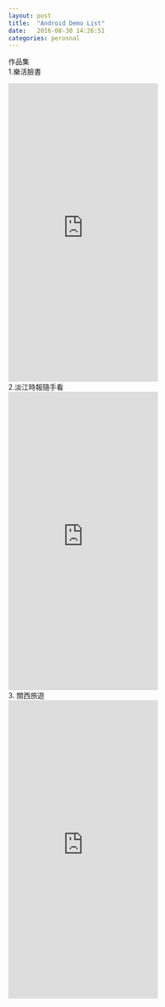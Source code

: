 ```yaml
---
layout: post
title:  "Android Demo List"
date:   2016-08-30 14:26:51
categories: perosnal
---
```


作品集
<br>
1.樂活臉書
<br>
<iframe src="https://appetize.io/embed/2dy90t8mk52phu9jfhyn3te970?device=nexus5&scale=75&autoplay=false&orientation=portrait&deviceColor=black" width="300px" height="597px" frameborder="0" scrolling="no"></iframe>
<br>
2.淡江時報隨手看
<br>
<iframe src="https://appetize.io/embed/6fqa0e0398q3vxuexxg99y6x18?device=nexus5&scale=75&autoplay=false&orientation=portrait&deviceColor=black" width="300px" height="597px" frameborder="0" scrolling="no"></iframe>
<br>
3. 關西旅遊
<br>
<iframe src="https://appetize.io/embed/2qc9467vp3za44brcz33uxfgd8?device=nexus5&scale=75&autoplay=false&orientation=portrait&deviceColor=black" width="300px" height="597px" frameborder="0" scrolling="no"></iframe>


